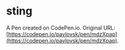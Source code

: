 # sting

A Pen created on CodePen.io. Original URL: [https://codepen.io/pavlovsk/pen/mdzXpap](https://codepen.io/pavlovsk/pen/mdzXpap).

